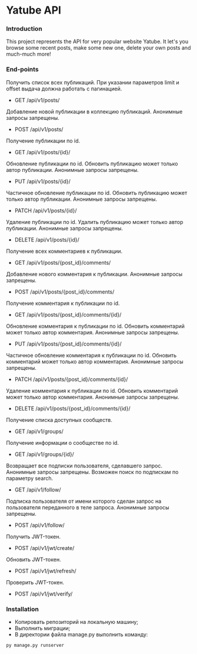 # Yatube API

### Introduction

This project represents the API for very popular website Yatube. It let's you
browse some recent posts, make some new one, delete your own posts and much-much more!

### End-points

 Получить список всех публикаций. При указании параметров limit и offset выдача должна работать с пагинацией.

* GET /api/v1/posts/

Добавление новой публикации в коллекцию публикаций. Анонимные запросы запрещены.

- POST /api/v1/posts/

Получение публикации по id.

- GET /api/v1/posts/{id}/

Обновление публикации по id. Обновить публикацию может только автор публикации. Анонимные запросы запрещены.

- PUT /api/v1/posts/{id}/

Частичное обновление публикации по id. Обновить публикацию может только автор публикации. Анонимные запросы запрещены.

- PATCH /api/v1/posts/{id}/

Удаление публикации по id. Удалить публикацию может только автор публикации. Анонимные запросы запрещены.

- DELETE /api/v1/posts/{id}/

Получение всех комментариев к публикации.

- GET /api/v1/posts/{post_id}/comments/

Добавление нового комментария к публикации. Анонимные запросы запрещены.

- POST /api/v1/posts/{post_id}/comments/

Получение комментария к публикации по id.

- GET /api/v1/posts/{post_id}/comments/{id}/

Обновление комментария к публикации по id. Обновить комментарий может только автор комментария. Анонимные запросы запрещены.

- PUT /api/v1/posts/{post_id}/comments/{id}/

Частичное обновление комментария к публикации по id. Обновить комментарий может только автор комментария. Анонимные запросы запрещены.

- PATCH /api/v1/posts/{post_id}/comments/{id}/

Удаление комментария к публикации по id. Обновить комментарий может только автор комментария. Анонимные запросы запрещены.

- DELETE /api/v1/posts/{post_id}/comments/{id}/

Получение списка доступных сообществ.

- GET /api/v1/groups/

Получение информации о сообществе по id.

- GET /api/v1/groups/{id}/

Возвращает все подписки пользователя, сделавшего запрос. Анонимные запросы запрещены. Возможен поиск по подпискам по параметру search.

- GET /api/v1/follow/

Подписка пользователя от имени которого сделан запрос на пользователя переданного в теле запроса. Анонимные запросы запрещены.

- POST /api/v1/follow/

Получить JWT-токен.

- POST /api/v1/jwt/create/

Обновить JWT-токен.

- POST /api/v1/jwt/refresh/

Проверить JWT-токен.

- POST /api/v1/jwt/verify/

### Installation

- Копировать репозиторий на локальную машину;
- Выполнить миграции;
- В директории файла manage.py выполнить команду:

```
py manage.py runserver
```